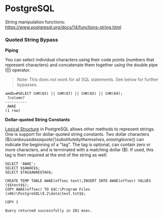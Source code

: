 # PostgreSQL

String manipulation functions: https://www.postgresql.org/docs/14/functions-string.html

### Quoted String Bypass

**Piping**

You can select individual characters using their code points (numbers that represent characters) and concatenate them together using the double pipe (||) operator.

> Note: This does not work for all SQL statements. See below for further bypasses.

```
amdb=#SELECT CHR(65) || CHR(87) || CHR(65) || CHR(69);
 ?column?
----------
 AWAE
(1 row)
```

**Dollar-quoted String Constants**

[Lexical Structure](https://www.postgresql.org/docs/14/sql-syntax-lexical.html) in PostgreSQL allows other methods to represent strings. One is support for dollar-quoted string constants. Two dollar characters ($$) can be used as a quote (') substitute by themselves, or a single one ($) can indicate the beginning of a "tag". The tag is optional, can contain zero or more characters, and is terminated with a matching dollar ($). If used, this tag is then required at the end of the string as well:

```
SELECT 'AWAE';
SELECT $$AWAE$$;
SELECT $TAG$AWAE$TAG$;

CREATE TEMP TABLE AWAE(offsec text);INSERT INTO AWAE(offsec) VALUES ($$test$$);
COPY AWAE(offsec) TO $$C:\Program Files (x86)\PostgreSQL\9.2\data\test.txt$$;

COPY 1

Query returned successfully in 201 msec.
```

